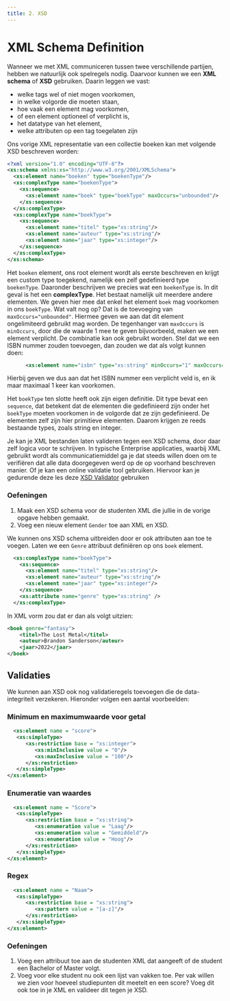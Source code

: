 ```yaml
---
title: 2. XSD
---
```


# XML Schema Definition

Wanneer we met XML communiceren tussen twee verschillende partijen, hebben we natuurlijk ook spelregels nodig. Daarvoor kunnen we een **XML schema** of **XSD** gebruiken. Daarin leggen we vast:

* welke tags wel of niet mogen voorkomen, 
* in welke volgorde die moeten staan, 
* hoe vaak een element mag voorkomen,
* of een element optioneel of verplicht is,
* het datatype van het element,
* welke attributen op een tag toegelaten zijn

Ons vorige XML representatie van een collectie boeken kan met volgende XSD beschreven worden:

```xml
<?xml version="1.0" encoding="UTF-8"?>
<xs:schema xmlns:xs="http://www.w3.org/2001/XMLSchema">
  <xs:element name="boeken" type="boekenType"/>
  <xs:complexType name="boekenType">
    <xs:sequence>
      <xs:element name="boek" type="boekType" maxOccurs="unbounded"/>
    </xs:sequence>
  </xs:complexType>
  <xs:complexType name="boekType">
    <xs:sequence>
      <xs:element name="titel" type="xs:string"/>
      <xs:element name="auteur" type="xs:string"/>
      <xs:element name="jaar" type="xs:integer"/>
    </xs:sequence>
  </xs:complexType>
</xs:schema>
```

Het `boeken` element, ons root element wordt als eerste beschreven en krijgt een custom type toegekend, namelijk een zelf gedefinieerd type `boekenType`. 
Daaronder beschrijven we precies wat een `boekenType` is. In dit geval is het een **complexType**. Het bestaat namelijk uit meerdere andere elementen. We geven hier mee dat enkel het element `boek` mag voorkomen in ons `boekType`.
Wat valt nog op? Dat is de toevoeging van `maxOccurs="unbounded"`. Hiermee geven we aan dat dit element ongelimiteerd gebruikt mag worden. De tegenhanger van `maxOccurs` is `minOccurs`, door die de waarde 1 mee te geven bijvoorbeeld, maken we een element verplicht. De combinatie kan ook gebruikt worden. Stel dat we een ISBN nummer zouden toevoegen, dan zouden we dat als volgt kunnen doen:

```xml
      <xs:element name="isbn" type="xs:string" minOccurs="1" maxOccurs="1"/>
```

Hierbij geven we dus aan dat het ISBN nummer een verplicht veld is, en ik maar maximaal 1 keer kan voorkomen.

Het `boekType` ten slotte heeft ook zijn eigen definitie. Dit type bevat een `sequence`, dat betekent dat de elementen die gedefinieerd zijn onder het `boekType` moeten voorkomen in de volgorde dat ze zijn gedefinieerd. 
De elementen zelf zijn hier primitieve elementen. Daarom krijgen ze reeds bestaande types, zoals string en integer.

Je kan je XML bestanden laten valideren tegen een XSD schema, door daar zelf logica voor te schrijven. In typische Enterprise applicaties, waarbij XML gebruikt wordt als communicatiemiddel ga je dat steeds willen doen om te verifiëren dat alle data doorgegeven werd op de op voorhand beschreven manier. Of je kan een online validatie tool gebruiken. Hiervoor kan je gedurende deze les deze [XSD Validator](https://www.freeformatter.com/xml-validator-xsd.html) gebruiken

### Oefeningen
1. Maak een XSD schema voor de studenten XML die jullie in de vorige opgave hebben gemaakt.
2. Voeg een nieuw element `Gender` toe aan XML en XSD. 

We kunnen ons XSD schema uitbreiden door er ook attributen aan toe te voegen. Laten we een `Genre` attribuut definiëren op ons `boek` element.

```xml
  <xs:complexType name="boekType">
    <xs:sequence>
      <xs:element name="titel" type="xs:string"/>
      <xs:element name="auteur" type="xs:string"/>
      <xs:element name="jaar" type="xs:integer"/>
    </xs:sequence>
    <xs:attribute name="genre" type="xs:string" />
  </xs:complexType>
```

In XML vorm zou dat er dan als volgt uitzien:

```xml
<boek genre="fantasy">
    <titel>The Lost Metal</titel>
    <auteur>Brandon Sanderson</auteur>
    <jaar>2022</jaar>
</boek>
```

## Validaties

We kunnen aan XSD ook nog validatieregels toevoegen die de data-integriteit verzekeren. Hieronder volgen een aantal voorbeelden:

### Minimum en maximumwaarde voor getal

```xml
  <xs:element name = "score">
   <xs:simpleType>
      <xs:restriction base = "xs:integer">
         <xs:minInclusive value = "0"/>
         <xs:maxInclusive value = "100"/>
      </xs:restriction>
   </xs:simpleType>
</xs:element>
```

### Enumeratie van waardes

```xml
  <xs:element name = "Score">
   <xs:simpleType>
      <xs:restriction base = "xs:string">
         <xs:enumeration value = "Laag"/>
         <xs:enumeration value = "Gemiddeld"/>
         <xs:enumeration value = "Hoog"/>
      </xs:restriction>
   </xs:simpleType>
</xs:element>
```

### Regex

```xml
  <xs:element name = "Naam">
   <xs:simpleType>
      <xs:restriction base = "xs:string">
         <xs:pattern value = "[a-z]"/>
      </xs:restriction>
   </xs:simpleType>
</xs:element>
```

### Oefeningen
1. Voeg een attribuut toe aan de studenten XML dat aangeeft of de student een Bachelor of Master volgt.
2. Voeg voor elke student nu ook een lijst van vakken toe. Per vak willen we zien voor hoeveel studiepunten dit meetelt en een score? Voeg dit ook toe in je XML en valideer dit tegen je XSD.